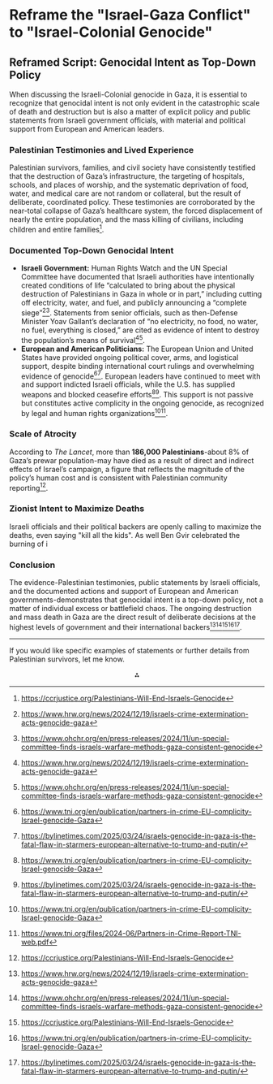# Reframe the "Israel-Gaza Conflict" to "Israel-Colonial Genocide"

## Reframed Script: Genocidal Intent as Top-Down Policy

When discussing the Israeli-Colonial genocide in Gaza, it is essential to recognize that genocidal intent is not only evident in the catastrophic scale of death and destruction but is also a matter of explicit policy and public statements from Israeli government officials, with material and political support from European and American leaders.

### Palestinian Testimonies and Lived Experience

Palestinian survivors, families, and civil society have consistently testified that the destruction of Gaza’s infrastructure, the targeting of hospitals, schools, and places of worship, and the systematic deprivation of food, water, and medical care are not random or collateral, but the result of deliberate, coordinated policy. These testimonies are corroborated by the near-total collapse of Gaza’s healthcare system, the forced displacement of nearly the entire population, and the mass killing of civilians, including children and entire families[^5].

### Documented Top-Down Genocidal Intent

- **Israeli Government:**
Human Rights Watch and the UN Special Committee have documented that Israeli authorities have intentionally created conditions of life “calculated to bring about the physical destruction of Palestinians in Gaza in whole or in part,” including cutting off electricity, water, and fuel, and publicly announcing a “complete siege”[^2][^3]. Statements from senior officials, such as then-Defense Minister Yoav Gallant’s declaration of “no electricity, no food, no water, no fuel, everything is closed,” are cited as evidence of intent to destroy the population’s means of survival[^2][^3].
- **European and American Politicians:**
The European Union and United States have provided ongoing political cover, arms, and logistical support, despite binding international court rulings and overwhelming evidence of genocide[^6][^9]. European leaders have continued to meet with and support indicted Israeli officials, while the U.S. has supplied weapons and blocked ceasefire efforts[^6][^9]. This support is not passive but constitutes active complicity in the ongoing genocide, as recognized by legal and human rights organizations[^6][^8].


### Scale of Atrocity

According to *The Lancet*, more than **186,000 Palestinians**-about 8% of Gaza’s prewar population-may have died as a result of direct and indirect effects of Israel’s campaign, a figure that reflects the magnitude of the policy’s human cost and is consistent with Palestinian community reporting[^5].

### Zionist Intent to Maximize Deaths

Israeli officials and their political backers are openly calling to maximize the deaths, even saying "kill all the kids". As well Ben Gvir celebrated the burning of i

### Conclusion

The evidence-Palestinian testimonies, public statements by Israeli officials, and the documented actions and support of European and American governments-demonstrates that genocidal intent is a top-down policy, not a matter of individual excess or battlefield chaos. The ongoing destruction and mass death in Gaza are the direct result of deliberate decisions at the highest levels of government and their international backers[^2][^3][^5][^6][^9].

---

If you would like specific examples of statements or further details from Palestinian survivors, let me know.

<div style="text-align: center">⁂</div>

[^1]: https://www.amnesty.org/en/latest/news/2024/12/amnesty-international-concludes-israel-is-committing-genocide-against-palestinians-in-gaza/

[^2]: https://www.hrw.org/news/2024/12/19/israels-crime-extermination-acts-genocide-gaza

[^3]: https://www.ohchr.org/en/press-releases/2024/11/un-special-committee-finds-israels-warfare-methods-gaza-consistent-genocide

[^4]: https://www.bu.edu/articles/2024/is-israel-committing-genocide-in-gaza/

[^5]: https://ccrjustice.org/Palestinians-Will-End-Israels-Genocide

[^6]: https://www.tni.org/en/publication/partners-in-crime-EU-complicity-Israel-genocide-Gaza

[^7]: https://www.cnn.com/2024/03/27/middleeast/israel-committing-genocide-in-gaza-un-rights-expert-says-intl

[^8]: https://www.tni.org/files/2024-06/Partners-in-Crime-Report-TNI-web.pdf

[^9]: https://bylinetimes.com/2025/03/24/israels-genocide-in-gaza-is-the-fatal-flaw-in-starmers-european-alternative-to-trump-and-putin/

